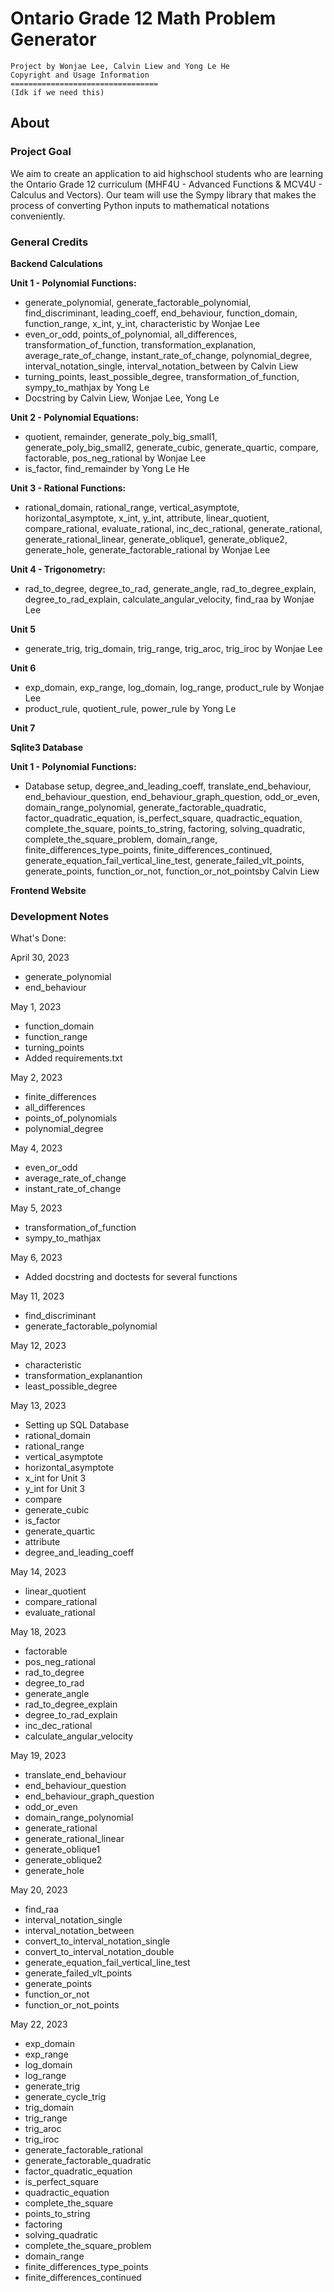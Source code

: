 # Ontario Grade 12 Math Problem Generator #

```
Project by Wonjae Lee, Calvin Liew and Yong Le He
Copyright and Usage Information
=================================
(Idk if we need this)

```

## **About** ##

### **Project Goal** ###
  We aim to create an application to aid highschool students who are learning the Ontario Grade 12 curriculum (MHF4U - Advanced Functions & MCV4U - Calculus and Vectors). Our team will use the Sympy library that makes the process of converting Python inputs to mathematical notations conveniently.


### **General Credits** ###

**Backend Calculations**

**Unit 1 - Polynomial Functions:**
* generate_polynomial, generate_factorable_polynomial, find_discriminant, leading_coeff, end_behaviour, function_domain, function_range, x_int, y_int, characteristic by Wonjae Lee
* even_or_odd, points_of_polynomial, all_differences, transformation_of_function, transformation_explanation, average_rate_of_change, instant_rate_of_change, polynomial_degree, interval_notation_single, interval_notation_between by Calvin Liew
* turning_points, least_possible_degree, transformation_of_function, sympy_to_mathjax by Yong Le
* Docstring by Calvin Liew, Wonjae Lee, Yong Le

**Unit 2 - Polynomial Equations:**
* quotient, remainder, generate_poly_big_small1, generate_poly_big_small2, generate_cubic, generate_quartic, compare, factorable, pos_neg_rational by Wonjae Lee
* is_factor, find_remainder by Yong Le He

**Unit 3 - Rational Functions:**
* rational_domain, rational_range, vertical_asymptote, horizontal_asymptote, x_int, y_int, attribute, linear_quotient, compare_rational, evaluate_rational, inc_dec_rational, generate_rational, generate_rational_linear, generate_oblique1, generate_oblique2, generate_hole, generate_factorable_rational by Wonjae Lee

**Unit 4 - Trigonometry:**
* rad_to_degree, degree_to_rad, generate_angle, rad_to_degree_explain, degree_to_rad_explain, calculate_angular_velocity, find_raa by Wonjae Lee

**Unit 5**
* generate_trig, trig_domain, trig_range, trig_aroc, trig_iroc by Wonjae Lee

**Unit 6**
* exp_domain, exp_range, log_domain, log_range, product_rule by Wonjae Lee
* product_rule, quotient_rule, power_rule by Yong Le

**Unit 7**

**Sqlite3 Database**

**Unit 1 - Polynomial Functions:**
* Database setup, degree_and_leading_coeff, translate_end_behaviour, end_behaviour_question, end_behaviour_graph_question, odd_or_even, domain_range_polynomial, generate_factorable_quadratic, factor_quadratic_equation, is_perfect_square, quadractic_equation, complete_the_square, points_to_string, factoring, solving_quadratic, complete_the_square_problem, domain_range, finite_differences_type_points, finite_differences_continued, 
generate_equation_fail_vertical_line_test, generate_failed_vlt_points, generate_points, function_or_not, function_or_not_pointsby Calvin Liew

**Frontend Website**


### **Development Notes** ###

What's Done:

April 30, 2023
* generate_polynomial
* end_behaviour

May 1, 2023
* function_domain
* function_range
* turning_points
* Added requirements.txt

May 2, 2023
* finite_differences
* all_differences
* points_of_polynomials
* polynomial_degree

May 4, 2023
* even_or_odd
* average_rate_of_change
* instant_rate_of_change

May 5, 2023
* transformation_of_function
* sympy_to_mathjax

May 6, 2023
* Added docstring and doctests for several functions

May 11, 2023
* find_discriminant
* generate_factorable_polynomial

May 12, 2023
* characteristic
* transformation_explanantion
* least_possible_degree

May 13, 2023
* Setting up SQL Database
* rational_domain 
* rational_range 
* vertical_asymptote
* horizontal_asymptote 
* x_int for Unit 3
* y_int for Unit 3
* compare
* generate_cubic
* is_factor
* generate_quartic
* attribute
* degree_and_leading_coeff

May 14, 2023
* linear_quotient
* compare_rational
* evaluate_rational

May 18, 2023
* factorable
* pos_neg_rational
* rad_to_degree
* degree_to_rad
* generate_angle
* rad_to_degree_explain
* degree_to_rad_explain
* inc_dec_rational
* calculate_angular_velocity

May 19, 2023
* translate_end_behaviour
* end_behaviour_question
* end_behaviour_graph_question
* odd_or_even
* domain_range_polynomial
* generate_rational
* generate_rational_linear
* generate_oblique1
* generate_oblique2
* generate_hole

May 20, 2023
* find_raa
* interval_notation_single
* interval_notation_between
* convert_to_interval_notation_single
* convert_to_interval_notation_double
* generate_equation_fail_vertical_line_test
* generate_failed_vlt_points
* generate_points
* function_or_not
* function_or_not_points

May 22, 2023
* exp_domain
* exp_range
* log_domain
* log_range
* generate_trig
* generate_cycle_trig
* trig_domain
* trig_range
* trig_aroc
* trig_iroc
* generate_factorable_rational
* generate_factorable_quadratic
* factor_quadratic_equation
* is_perfect_square
* quadractic_equation
* complete_the_square
* points_to_string
* factoring
* solving_quadratic
* complete_the_square_problem
* domain_range
* finite_differences_type_points
* finite_differences_continued
